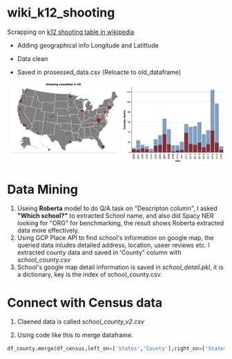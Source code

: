 # wiki_k12_shooting

Scrapping on [k12 shooting table in wikipedia](https://en.wikipedia.org/wiki/List_of_school_shootings_in_the_United_States)
 
 - Adding geographical info Longitude and Latittude
 
 - Data clean
 
 - Saved in prosessed_data.csv (Reloacte to old_dataframe)
 
 ![img](resource/visualization.png)

# Data Mining 

1. Useing __Roberta__ model to do Q/A task on "Descripton column", I asked __"Which school?"__ to extracted School name, and also did Spacy NER looking for "ORG" for benchmarking, the result shows Roberta extracted data more effectively.
2. Using GCP Place API to find school's information on google map, the queried data inludes detailed address, location, useer reviews etc. I extracted county data and saved in 'County" column with _school_county.csv_
3. School's google map detail information is saved in _school_detail.pkl_, it is a dictionary, key is the index of school_county.csv.

# Connect with Census data

1. Claened data is called _school_county_v2.csv_

2. Using code like this to merge dataframe.
```Python
df_county.merge(df_census,left_on=['States','County'],right_on=['States','County'],how='left')

```
